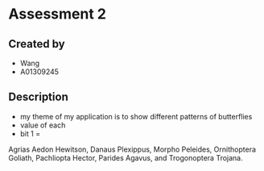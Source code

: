 # Assessment 2
## Created by
- Wang
- A01309245
## Description
- my theme of my application is to show different patterns of butterflies
- value of each 
- bit 1 = 


 Agrias Aedon Hewitson, Danaus Plexippus, Morpho Peleides, Ornithoptera Goliath, Pachliopta Hector, Parides Agavus,
               and Trogonoptera Trojana.